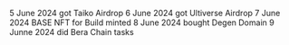 5 June 2024 got Taiko Airdrop
6 June 2024 got Ultiverse Airdrop
7 June 2024 BASE NFT for Build minted
8 June 2024 bought Degen Domain 
9 Junne 2024 did Bera Chain tasks
